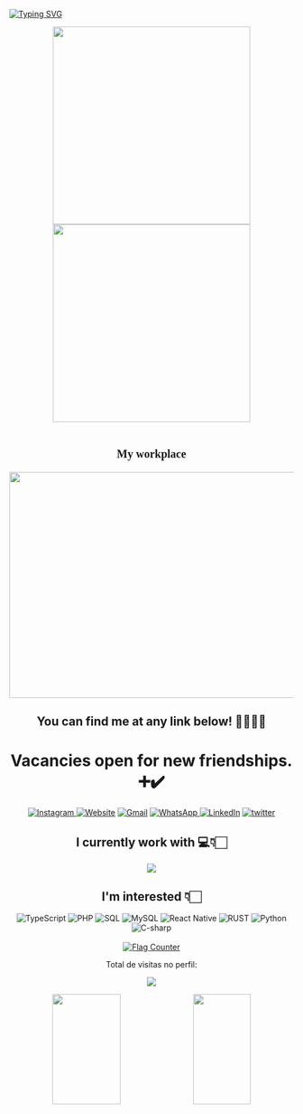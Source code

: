 [![Typing SVG](https://readme-typing-svg.herokuapp.com/?color=e67993&size=42&center=true&vCenter=true&width=1000&lines=Hi,+my+name+is+Roberto.;I'm+28.;Welcome+to+my+Profile!+.+.+.+:%29)](https://git.io/typing-svg)

<link href="https://fonts.googleapis.com/css2?family=Rubik+Moonrocks&display=swap" rel="stylesheet">
   
<div align="center">
<img src="https://user-images.githubusercontent.com/101284742/173443088-d11bba16-f95f-4181-bbe3-96cc4f6f107d.png" width="350px"/>
<img src="https://user-images.githubusercontent.com/101284742/173452819-c330897a-350e-49a1-ab9c-bd99a838c670.png" width="350px"/>
</div>    <br>

<div align="center">
    <h1 style=" font-size: 20px; font-family:'Rubik Moonrocks', cursive;">My workplace</h1>
    <p style="color: red; font-size: 20px"></p>
 
<img src="https://user-images.githubusercontent.com/101284742/176307460-900632b9-47c6-43cd-89dc-ba40eb7cb24f.jpg" width="600px" height="400px"/>
</div>
    
<div style="display: inline_block" align="center"> 
    
## You can find me at any link below! 🧑🏻‍👇🏻
# Vacancies open for new friendships. ➕✔️
<p align="center">
  <a href="https://www.instagram.com/bettorc/" target="_blank"><img src="https://img.icons8.com/bubbles/80/000000/instagram-new--v2.png" title='Instagram'/>
   <a href="https://robertoconrado.github.io/Portif-lio2/" target="_blank"><img src="https://img.icons8.com/bubbles/80/000000/web.png" alt="Website" title='Website'/></a>
	<a href="mailto:robertoconradorc@gmail.com" target="_blank"><img src="https://img.icons8.com/bubbles/80/000000/gmail.png" title='Gmail' alt="Gmail"/></a>
  <a href="https://api.whatsapp.com/send?phone=5577991556513&text=Óla!%20Encontrei%20seu%20contato%20pelo%20GitHub." target="_blank"><img src="https://img.icons8.com/bubbles/80/000000/whatsapp.png" title='WhatsApp'/>
	<a href="https://www.linkedin.com/in/robertoconrado/" target="_blank"><img src="https://img.icons8.com/bubbles/80/000000/linkedin.png" title='LinkedIn' alt="LinkedIn"/></a>
	<a href="https://twitter.com/beetoorc" target="_blank"><img src="https://img.icons8.com/bubbles/80/000000/twitter-circled.png" title='Twitter' alt="twitter"/></a>
	
</p>
</div> 

<div align="center" style="display: inline_block">

## I currently work with  💻👇🏻

<p align="center" margin-left="30px" alt="Roberto" height="30" width="40">
  <a href="https://skillicons.dev">
    <img src="https://skillicons.dev/icons?i=html,sass,css,javascript,jquery,bootstrap,github,figma,vscode,git"/>
  </a>
</p>

## I'm interested 👇🏻
<img src="https://img.icons8.com/color/60/000000/typescript.png" title='TypeScript'/>
<img src="https://img.icons8.com/dusk/60/000000/php-logo.png" title='PHP'/>
<img src="https://img.icons8.com/external-flaticons-flat-flat-icons/60/000000/external-sql-computer-programming-flaticons-flat-flat-icons.png" title='SQL'/>
<img src="https://img.icons8.com/color/60/000000/mysql-logo.png" title='MySQL'/>
<img src="https://img.icons8.com/cute-clipart/60/000000/react-native.png" title='React Native'/>
<img src="https://img.icons8.com/external-tal-revivo-shadow-tal-revivo/60/000000/external-rust-is-a-multi-paradigm-system-programming-language-logo-shadow-tal-revivo.png" title='RUST'/>
<img src="https://img.icons8.com/dusk/60/000000/python.png" title='Python'/>
<img src="https://img.icons8.com/color/60/000000/c-sharp-logo.png" title='C-sharp'/>
    
</div></br>


<div align="center">
   <a href="https://info.flagcounter.com/6Ph1"><img src="https://s01.flagcounter.com/count2/6Ph1/bg_FFFFFF/txt_000000/border_CCCCCC/columns_8/maxflags_160/viewers_3/labels_0/pageviews_0/flags_0/percent_0/" alt="Flag Counter" border="0"></a>
   
   
</div>

</div> 
<div align="center">
<p>Total de visitas no perfil:</p>
<img src="https://profile-counter.glitch.me/ROBERTOCONRADO/count.svg"/>
<p>
    

<div align="center">  
  <img width="49%" height="195px" src="https://github-readme-stats.vercel.app/api?username=ROBERTOCONRADO&show_icons=true&count_private=true&hide_border=true&title_color=e67993&icon_color=e67993&text_color=f0f6fc&bg_color=0d1117"/> 
  <img width="45%" height="195px" src="https://github-readme-stats.vercel.app/api/top-langs/?username=ROBERTOCONRADO&layout=compact&hide_border=true&title_color=e67993&text_color=f0f6fc&bg_color=0d1117" />
</div>

